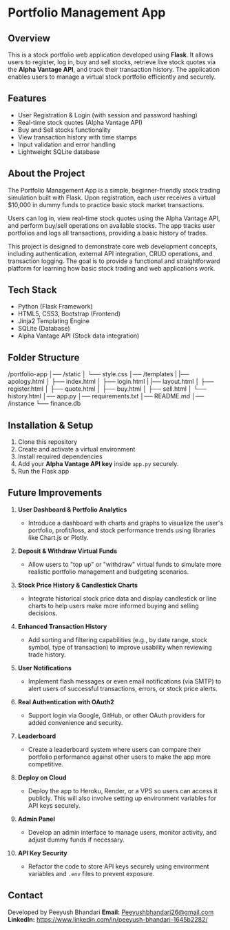 # Portfolio Management App

## Overview
This is a stock portfolio web application developed using **Flask**. It allows users to register, log in, buy and sell stocks, retrieve live stock quotes via the **Alpha Vantage API**, and track their transaction history. The application enables users to manage a virtual stock portfolio efficiently and securely.

## Features
- User Registration & Login (with session and password hashing)
- Real-time stock quotes (Alpha Vantage API)
- Buy and Sell stocks functionality
- View transaction history with time stamps
- Input validation and error handling
- Lightweight SQLite database

## About the Project
The Portfolio Management App is a simple, beginner-friendly stock trading simulation built with Flask. Upon registration, each user receives a virtual $10,000 in dummy funds to practice basic stock market transactions. 

Users can log in, view real-time stock quotes using the Alpha Vantage API, and perform buy/sell operations on available stocks. The app tracks user portfolios and logs all transactions, providing a basic history of trades.

This project is designed to demonstrate core web development concepts, including authentication, external API integration, CRUD operations, and transaction logging. The goal is to provide a functional and straightforward platform for learning how basic stock trading and web applications work.

## Tech Stack
- Python (Flask Framework)
- HTML5, CSS3, Bootstrap (Frontend)
- Jinja2 Templating Engine
- SQLite (Database)
- Alpha Vantage API (Stock data integration)

## Folder Structure
/portfolio-app
│── /static
│    └── style.css
│── /templates
|    |── apology.html
│    ├── index.html
│    ├── login.html
|    |── layout.html
│    ├── register.html
│    ├── quote.html
│    ├── buy.html
│    ├── sell.html
│    └── history.html
│── app.py
│── requirements.txt
│── README.md
│── /instance
└── finance.db

## Installation & Setup
1. Clone this repository
2. Create and activate a virtual environment
3. Install required dependencies
4. Add your **Alpha Vantage API key** inside `app.py` securely.
5. Run the Flask app

## Future Improvements

1. **User Dashboard & Portfolio Analytics**
   - Introduce a dashboard with charts and graphs to visualize the user's portfolio, profit/loss, and stock performance trends using libraries like Chart.js or Plotly.

2. **Deposit & Withdraw Virtual Funds**
   - Allow users to "top up" or "withdraw" virtual funds to simulate more realistic portfolio management and budgeting scenarios.

3. **Stock Price History & Candlestick Charts**
   - Integrate historical stock price data and display candlestick or line charts to help users make more informed buying and selling decisions.

4. **Enhanced Transaction History**
   - Add sorting and filtering capabilities (e.g., by date range, stock symbol, type of transaction) to improve usability when reviewing trade history.

5. **User Notifications**
   - Implement flash messages or even email notifications (via SMTP) to alert users of successful transactions, errors, or stock price alerts.

6. **Real Authentication with OAuth2**
   - Support login via Google, GitHub, or other OAuth providers for added convenience and security.

7. **Leaderboard**
   - Create a leaderboard system where users can compare their portfolio performance against other users to make the app more competitive.

8. **Deploy on Cloud**
   - Deploy the app to Heroku, Render, or a VPS so users can access it publicly. This will also involve setting up environment variables for API keys securely.

9. **Admin Panel**
   - Develop an admin interface to manage users, monitor activity, and adjust dummy funds if necessary.

10. **API Key Security**
    - Refactor the code to store API keys securely using environment variables and `.env` files to prevent exposure.

## Contact

Developed by Peeyush Bhandari 
**Email:** Peeyushbhandari26@gmail.com  
**LinkedIn:** https://www.linkedin.com/in/peeyush-bhandari-1645b2282/
